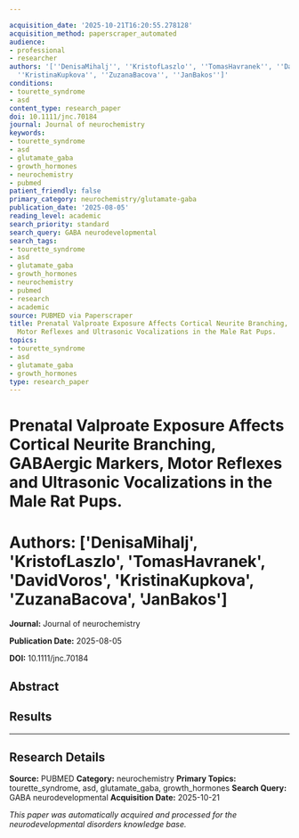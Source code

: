 ```yaml
---

acquisition_date: '2025-10-21T16:20:55.278128'
acquisition_method: paperscraper_automated
audience:
- professional
- researcher
authors: '[''DenisaMihalj'', ''KristofLaszlo'', ''TomasHavranek'', ''DavidVoros'',
  ''KristinaKupkova'', ''ZuzanaBacova'', ''JanBakos'']'
conditions:
- tourette_syndrome
- asd
content_type: research_paper
doi: 10.1111/jnc.70184
journal: Journal of neurochemistry
keywords:
- tourette_syndrome
- asd
- glutamate_gaba
- growth_hormones
- neurochemistry
- pubmed
patient_friendly: false
primary_category: neurochemistry/glutamate-gaba
publication_date: '2025-08-05'
reading_level: academic
search_priority: standard
search_query: GABA neurodevelopmental
search_tags:
- tourette_syndrome
- asd
- glutamate_gaba
- growth_hormones
- neurochemistry
- pubmed
- research
- academic
source: PUBMED via Paperscraper
title: Prenatal Valproate Exposure Affects Cortical Neurite Branching, GABAergic Markers,
  Motor Reflexes and Ultrasonic Vocalizations in the Male Rat Pups.
topics:
- tourette_syndrome
- asd
- glutamate_gaba
- growth_hormones
type: research_paper
---
```




# Prenatal Valproate Exposure Affects Cortical Neurite Branching, GABAergic Markers, Motor Reflexes and Ultrasonic Vocalizations in the Male Rat Pups.

# **Authors:** ['DenisaMihalj', 'KristofLaszlo', 'TomasHavranek', 'DavidVoros', 'KristinaKupkova', 'ZuzanaBacova', 'JanBakos']

**Journal:** Journal of neurochemistry

**Publication Date:** 2025-08-05

**DOI:** 10.1111/jnc.70184

## Abstract

## Results

---

## Research Details

**Source:** PUBMED
**Category:** neurochemistry
**Primary Topics:** tourette_syndrome, asd, glutamate_gaba, growth_hormones
**Search Query:** GABA neurodevelopmental
**Acquisition Date:** 2025-10-21

*This paper was automatically acquired and processed for the neurodevelopmental disorders knowledge base.*
